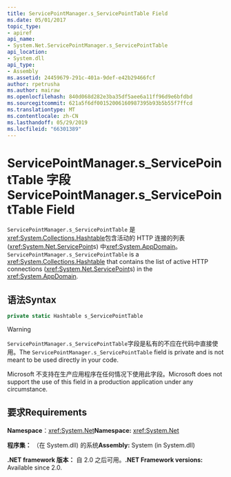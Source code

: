 ```yaml
---
title: ServicePointManager.s_ServicePointTable Field
ms.date: 05/01/2017
topic_type:
- apiref
api_name:
- System.Net.ServicePointManager.s_ServicePointTable
api_location:
- System.dll
api_type:
- Assembly
ms.assetid: 24459679-291c-401a-9def-e42b29466fcf
author: rpetrusha
ms.author: mairaw
ms.openlocfilehash: 840d068d282e3ba35df5aee6a11ff96d9e6bfdbd
ms.sourcegitcommit: 621a5f6df00152006160987395b93b5b55f7ffcd
ms.translationtype: MT
ms.contentlocale: zh-CN
ms.lasthandoff: 05/29/2019
ms.locfileid: "66301389"
---
```

# <a name="servicepointmanagersservicepointtable-field"></a><span data-ttu-id="d3c57-102">ServicePointManager.s\_ServicePointTable 字段</span><span class="sxs-lookup"><span data-stu-id="d3c57-102">ServicePointManager.s\_ServicePointTable Field</span></span>

<span data-ttu-id="d3c57-103">`ServicePointManager.s_ServicePointTable` 是<xref:System.Collections.Hashtable>包含活动的 HTTP 连接的列表 (<xref:System.Net.ServicePoint>s) 中<xref:System.AppDomain>。</span><span class="sxs-lookup"><span data-stu-id="d3c57-103">`ServicePointManager.s_ServicePointTable` is a <xref:System.Collections.Hashtable> that contains the list of active HTTP connections (<xref:System.Net.ServicePoint>s) in the <xref:System.AppDomain>.</span></span>

## <a name="syntax"></a><span data-ttu-id="d3c57-104">语法</span><span class="sxs-lookup"><span data-stu-id="d3c57-104">Syntax</span></span>
  
```csharp  
private static Hashtable s_ServicePointTable
```

> [!WARNING]
> <span data-ttu-id="d3c57-105">`ServicePointManager.s_ServicePointTable`字段是私有的不应在代码中直接使用。</span><span class="sxs-lookup"><span data-stu-id="d3c57-105">The `ServicePointManager.s_ServicePointTable` field is private and is not meant to be used directly in your code.</span></span>
> 
> <span data-ttu-id="d3c57-106">Microsoft 不支持在生产应用程序在任何情况下使用此字段。</span><span class="sxs-lookup"><span data-stu-id="d3c57-106">Microsoft does not support the use of this field in a production application under any circumstance.</span></span>

## <a name="requirements"></a><span data-ttu-id="d3c57-107">要求</span><span class="sxs-lookup"><span data-stu-id="d3c57-107">Requirements</span></span>

<span data-ttu-id="d3c57-108">**Namespace**：<xref:System.Net></span><span class="sxs-lookup"><span data-stu-id="d3c57-108">**Namespace:** <xref:System.Net></span></span>

<span data-ttu-id="d3c57-109">**程序集：** （在 System.dll) 的系统</span><span class="sxs-lookup"><span data-stu-id="d3c57-109">**Assembly:** System (in System.dll)</span></span>

<span data-ttu-id="d3c57-110">**.NET framework 版本：** 自 2.0 之后可用。</span><span class="sxs-lookup"><span data-stu-id="d3c57-110">**.NET Framework versions:** Available since 2.0.</span></span>
